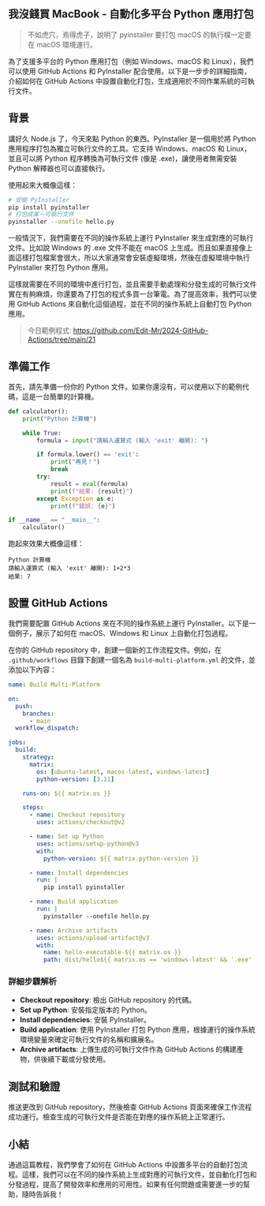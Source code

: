 <!-- @format -->

## 我沒錢買 MacBook - 自動化多平台 Python 應用打包

> 不如虎穴，焉得虎子，說明了 pyinstaller 要打包 macOS 的執行檔一定要在 macOS 環境運行。

為了支援多平台的 Python 應用打包（例如 Windows、macOS 和 Linux），我們可以使用 GitHub Actions 和 PyInstaller 配合使用。以下是一步步的詳細指南，介紹如何在 GitHub Actions 中設置自動化打包，生成適用於不同作業系統的可執行文件。

## 背景

講好久 Node.js 了，今天來點 Python 的東西。PyInstaller 是一個用於將 Python 應用程序打包為獨立可執行文件的工具。它支持 Windows、macOS 和 Linux，並且可以將 Python 程序轉換為可執行文件 (像是 .exe)，讓使用者無需安裝 Python 解釋器也可以直接執行。

使用起來大概像這樣：

```bash
# 安裝 PyInstaller
pip install pyinstaller
# 打包成單一可執行文件
pyinstaller --onefile hello.py
```

一般情況下，我們需要在不同的操作系統上運行 PyInstaller 來生成對應的可執行文件。比如說 Windows 的 .exe 文件不能在 macOS 上生成。而且如果直接像上面這樣打包檔案會很大，所以大家通常會安裝虛擬環境，然後在虛擬環境中執行 PyInstaller 來打包 Python 應用。

這樣就需要在不同的環境中進行打包，並且需要手動處理和分發生成的可執行文件實在有夠麻煩，你還要為了打包的程式多買一台筆電。為了提高效率，我們可以使用 GitHub Actions 來自動化這個過程，並在不同的操作系統上自動打包 Python 應用。

> 今日範例程式: <https://github.com/Edit-Mr/2024-GitHub-Actions/tree/main/21>

## 準備工作

首先，請先準備一份你的 Python 文件。如果你還沒有，可以使用以下的範例代碼，這是一台簡單的計算機。

```python
def calculator():
    print("Python 計算機")

    while True:
        formula = input("請輸入運算式 (輸入 'exit' 離開): ")

        if formula.lower() == 'exit':
            print("再見！")
            break
        try:
            result = eval(formula)
            print(f"結果: {result}")
        except Exception as e:
            print(f"錯誤: {e}")

if __name__ == "__main__":
    calculator()
```

跑起來效果大概像這樣：

```
Python 計算機
請輸入運算式 (輸入 'exit' 離開): 1+2*3
結果: 7
```

## 設置 GitHub Actions

我們需要配置 GitHub Actions 來在不同的操作系統上運行 PyInstaller。以下是一個例子，展示了如何在 macOS、Windows 和 Linux 上自動化打包過程。

在你的 GitHub repository 中，創建一個新的工作流程文件。例如，在 `.github/workflows` 目錄下創建一個名為 `build-multi-platform.yml` 的文件，並添加以下內容：

```yaml
name: Build Multi-Platform

on:
  push:
    branches:
      - main
  workflow_dispatch:

jobs:
  build:
    strategy:
      matrix:
        os: [ubuntu-latest, macos-latest, windows-latest]
        python-version: [3.11]

    runs-on: ${{ matrix.os }}

    steps:
      - name: Checkout repository
        uses: actions/checkout@v2

      - name: Set up Python
        uses: actions/setup-python@v3
        with:
          python-version: ${{ matrix.python-version }}

      - name: Install dependencies
        run: |
          pip install pyinstaller

      - name: Build application
        run: |
          pyinstaller --onefile hello.py

      - name: Archive artifacts
        uses: actions/upload-artifact@v3
        with:
          name: hello-executable-${{ matrix.os }}
          path: dist/hello${{ matrix.os == 'windows-latest' && '.exe' || '' }}
```

### 詳細步驟解析

- **Checkout repository**: 檢出 GitHub repository 的代碼。
- **Set up Python**: 安裝指定版本的 Python。
- **Install dependencies**: 安裝 PyInstaller。
- **Build application**: 使用 PyInstaller 打包 Python 應用，根據運行的操作系統環境變量來確定可執行文件的名稱和擴展名。
- **Archive artifacts**: 上傳生成的可執行文件作為 GitHub Actions 的構建產物，供後續下載或分發使用。

## 測試和驗證

推送更改到 GitHub repository，然後檢查 GitHub Actions 頁面來確保工作流程成功運行。檢查生成的可執行文件是否能在對應的操作系統上正常運行。

## 小結

通過這篇教程，我們學會了如何在 GitHub Actions 中設置多平台的自動打包流程。這樣，我們可以在不同的操作系統上生成對應的可執行文件，並自動化打包和分發過程，提高了開發效率和應用的可用性。如果有任何問題或需要進一步的幫助，隨時告訴我！
